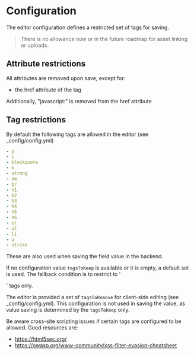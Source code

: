 # Configuration

The editor configuration defines a restricted set of tags for saving.

> There is no allowance now or in the future roadmap for asset linking or uploads.

## Attribute restrictions

All attributes are removed upon save, except for:

+ the href attribute of the <a> tag

Additionally, "javascript:" is removed from the href attribute

## Tag restrictions

By default the following tags are allowed in the editor (see _config/config.yml)

```yaml
- p
- i
- blockquote
- b
- strong
- em
- br
- h1
- h2
- h3
- h4
- h5
- h6
- ol
- ul
- li
- a
- strike
```

These are also used when saving the field value in the backend.

If no configuration value `tagsToKeep` is available or it is empty, a default set is used. The fallback condition is to restrict to '<p>' tags only.

The editor is provided a set of `tagsToRemove` for client-side editing (see _config/config.yml). This configuration is not used in saving the value, as value saving is determined by the `tagsToKeep` only.


Be aware cross-site scripting issues if certain tags are configured to be allowed. Good resources are:
+ https://html5sec.org/
+ https://owasp.org/www-community/xss-filter-evasion-cheatsheet

